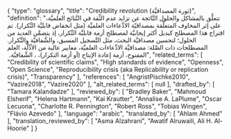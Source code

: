 {
    "type": "glossary",
    "title": "Credibility revolution (ثورة المصداقيَّة)",
    "definition": "تتعلَّق بالمشاكل والحلول النَّاتجة عن تزايد عدم الثِّقة في النَّتائج العلميَّة، على إثر المخاوف المتعلِّقة بمصداقيّة الادِّعاءات العلميَّة (مثل انخفاض قابليَّة التِّكرار). تم اقتراح هذا المصطلح كبديل أكثر إيجابيَّة لمصطلح أزمة قابليَّة التِّكرار، إذ يتضمَّن العديد من الحلول؛ لتحسين مصداقيَّة البحث، مثل التَّسجيل المسبق، والشَّفافيَّة والتِّكرار. المصطلحات ذات الصِّلة: مصداقيَّة الادِّعاءات العلميَّة، معايير عالية من الأدِّلَّة، العلم المفتوح، أزمة إعادة الإنتاج (أو أزمة التكرار)، ، الشَّفافيَّة. ‏",
    "related_terms": [
        "Credibility of scientific claims",
        "High standards of evidence",
        "Openness",
        "Open Science",
        "Reproducibility crisis (aka Replicability or replication crisis)",
        "Transparency"
    ],
    "references": [
        "AngristPischke2010",
        "Vazire2018",
        "Vazire2020"
    ],
    "alt_related_terms": [
        null
    ],
    "drafted_by": [
        "Tamara Kalandadze"
    ],
    "reviewed_by": [
        "Bradley Baker",
        "Mahmoud Elsherif",
        "Helena Hartmann",
        "Kai Krautter",
        "Annalise A. LaPlume",
        "Oscar Lecuona",
        "Charlotte R. Pennington",
        "Robert Ross",
        "Tobias Wingen",
        "Flávio Azevedo"
    ],
    "language": "arabic",
    "translated_by": [
        "Ahlam Ahmed"
    ],
    "translation_reviewed_by": [
        "Asma Alzahrani",
        "Awatif Alruwaili, Ali H. Al-Hoorie"
    ]
}